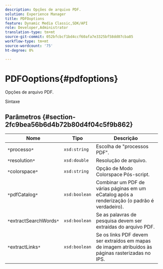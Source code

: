 ```yaml
---
description: Opções de arquivo PDF.
solution: Experience Manager
title: PDFOoptions
feature: Dynamic Media Classic,SDK/API
role: Developer,Administrator
translation-type: tm+mt
source-git-commit: 052bfcbcf1bd4ccf60afa7e3325bf58dd07cba85
workflow-type: tm+mt
source-wordcount: '75'
ht-degree: 0%

---
```



# PDFOoptions{#pdfoptions}

Opções de arquivo PDF.

Sintaxe

## Parâmetros {#section-2fc9bea56b6d4b72b80d4f04c5f9b862}

| Nome | Tipo | Descrição |
|---|---|---|
| `*`processo`*` | `xsd:string` | Escolha de &quot;processos PDF&quot;. |
| `*`resolution`*` | `xsd:double` | Resolução de arquivo. |
| `*`colorspace`*` | `xsd:string` | Opção de Modo Colorspace Pós-script. |
| `*`pdfCatalog`*` | `xsd:boolean` | Combinar um PDF de várias páginas em um eCatalog após a renderização (o padrão é verdadeiro). |
| `*`extractSearchWords`*` | `xsd:boolean` | Se as palavras de pesquisa devem ser extraídas do arquivo PDF. |
| `*`extractLinks`*` | `xsd:boolean` | Se os links PDF devem ser extraídos em mapas de imagem atribuídos às páginas rasterizadas no IPS. |

